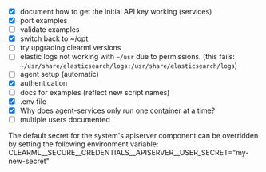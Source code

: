 
- [X] document how to get the initial API key working (services)
- [X] port examples
- [ ] validate examples
- [X] switch back to ~/opt
- [ ] try upgrading clearml versions
- [ ] elastic logs not working with `~/usr` due to permissions. (this fails: `~/usr/share/elasticsearch/logs:/usr/share/elasticsearch/logs`)
- [ ] agent setup (automatic)
- [X] authentication
- [ ] docs for examples (reflect new script names)
- [X] .env file
- [X] Why does agent-services only run one container at a time?
- [ ] multiple users documented

The default secret for the system's apiserver component can be overridden by setting the following environment variable: CLEARML__SECURE__CREDENTIALS__APISERVER__USER_SECRET="my-new-secret"